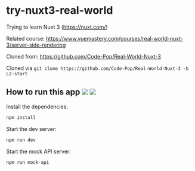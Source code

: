 # try-nuxt3-real-world

Trying to learn Nuxt 3 (https://nuxt.com/)

Related course: https://www.vuemastery.com/courses/real-world-nuxt-3/server-side-rendering

Cloned from: https://github.com/Code-Pop/Real-World-Nuxt-3

Cloned via `git clone https://github.com/Code-Pop/Real-World-Nuxt-3 -b L2-start`

## How to run this app ![](https://img.shields.io/badge/node-22.16.0-green?style=flat) ![](https://img.shields.io/badge/npm-10.9.2-2ecc71?style=flat)

Install the dependencies:

```bash
npm install
```

Start the dev server:

```bash
npm run dev
```

Start the mock API server:

```bash
npm run mock-api
```
